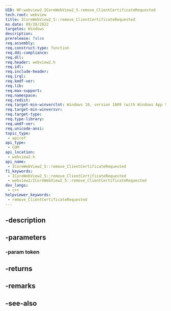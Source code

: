 ```yaml
---
UID: NF:webview2.ICoreWebView2_5.remove_ClientCertificateRequested
tech.root: webview
title: ICoreWebView2_5::remove_ClientCertificateRequested
ms.date: 09/20/2022
targetos: Windows
description: 
prerelease: false
req.assembly: 
req.construct-type: function
req.ddi-compliance: 
req.dll: 
req.header: webview2.h
req.idl: 
req.include-header: 
req.irql: 
req.kmdf-ver: 
req.lib: 
req.max-support: 
req.namespace: 
req.redist: 
req.target-min-winverclnt: Windows 10, version 1809 (with Windows App SDK 1.1 or later)
req.target-min-winversvr: 
req.target-type: 
req.type-library: 
req.umdf-ver: 
req.unicode-ansi: 
topic_type:
 - apiref
api_type:
 - COM
api_location:
 - webview2.h
api_name:
 - ICoreWebView2_5::remove_ClientCertificateRequested
f1_keywords:
 - ICoreWebView2_5::remove_ClientCertificateRequested
 - webview2/ICoreWebView2_5::remove_ClientCertificateRequested
dev_langs:
 - c++
helpviewer_keywords:
 - remove_ClientCertificateRequested
---
```


## -description

## -parameters

### -param token

## -returns

## -remarks

## -see-also

